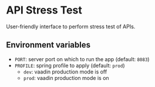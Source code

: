 # API Stress Test

User-friendly interface to perform stress test of APIs.

## Environment variables

- `PORT`: server port on which to run the app (default: `8083`)
- `PROFILE`: spring profile to apply (default: `prod`)
    - `dev`: vaadin production mode is off
    - `prod`: vaadin production mode is on